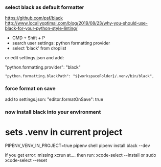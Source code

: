 ### select black as default formatter

https://github.com/psf/black
http://www.locallyoptimal.com/blog/2019/08/23/why-you-should-use-black-for-your-python-style-linting/

- CMD + Shift + P
- search user settings: python formatting provider
- select 'black' from droplist

or edit settings.json and add:

"python.formatting.provider": "black"

```
"python.formatting.blackPath": "${workspaceFolder}/.venv/bin/black",
```

### force format on save

add to settings.json: "editor.formatOnSave": true

### now install black into your environment

# sets .venv in current project

PIPENV_VENV_IN_PROJECT=true pipenv shell
pipenv install black --dev

if you get error: missing xcrun at....
then run:
xcode-select --install
or
sudo xcode-select --reset
